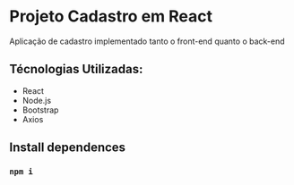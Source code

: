 # Projeto Cadastro em React

Aplicação de cadastro implementado tanto o front-end
quanto o back-end

## Técnologias Utilizadas:

* React
* Node.js
* Bootstrap
* Axios

## Install dependences

### `npm i`


